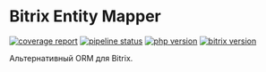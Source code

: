 # Bitrix Entity Mapper

[![coverage report](https://gitlab.com/sheerockoff/bitrix-entity-mapper/badges/master/coverage.svg)](https://gitlab.com/sheerockoff/bitrix-entity-mapper/-/jobs)
[![pipeline status](https://gitlab.com/sheerockoff/bitrix-entity-mapper/badges/master/pipeline.svg)](https://gitlab.com/sheerockoff/bitrix-entity-mapper/pipelines)
[![php version](https://img.shields.io/packagist/php-v/sheerockoff/bitrix-entity-mapper.svg)](https://packagist.org/packages/sheerockoff/bitrix-entity-mapper)
[![bitrix version](https://img.shields.io/badge/bitrix-v18.1.5-red.svg)](https://www.1c-bitrix.ru/download/cms.php)

Альтернативный ORM для Bitrix.

